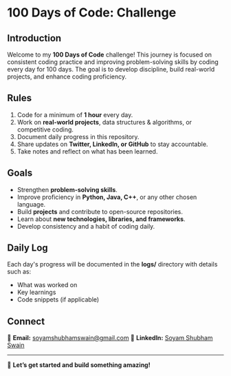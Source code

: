 # 100 Days of Code: Challenge

## Introduction
Welcome to my **100 Days of Code** challenge! This journey is focused on consistent coding practice and improving problem-solving skills by coding every day for 100 days. The goal is to develop discipline, build real-world projects, and enhance coding proficiency.

## Rules
1. Code for a minimum of **1 hour** every day.
2. Work on **real-world projects**, data structures & algorithms, or competitive coding.
3. Document daily progress in this repository.
4. Share updates on **Twitter, LinkedIn, or GitHub** to stay accountable.
5. Take notes and reflect on what has been learned.

## Goals
- Strengthen **problem-solving skills**.
- Improve proficiency in **Python, Java, C++**, or any other chosen language.
- Build **projects** and contribute to open-source repositories.
- Learn about **new technologies, libraries, and frameworks**.
- Develop consistency and a habit of coding daily.

## Daily Log
Each day's progress will be documented in the **logs/** directory with details such as:
- What was worked on
- Key learnings
- Code snippets (if applicable)

## Connect
📧 **Email:** soyamshubhamswain@gmail.com 
🔗 **LinkedIn:** [Soyam Shubham Swain]([https://linkedin.com/in/yourprofile](https://www.linkedin.com/in/soyam-shubham-swain-09226226b/))  

---
🚀 **Let’s get started and build something amazing!**

